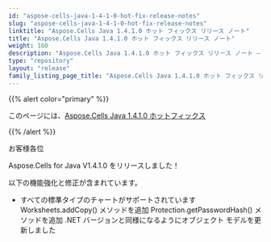 ```yaml
---
id: "aspose-cells-java-1-4-1-0-hot-fix-release-notes"
slug: "aspose-cells-java-1-4-1-0-hot-fix-release-notes"
linktitle: "Aspose.Cells Java 1.4.1.0 ホット フィックス リリース ノート"
title: "Aspose.Cells Java 1.4.1.0 ホット フィックス リリース ノート"
weight: 160
description: "Aspose.Cells Java 1.4.1.0 ホット フィックス リリース ノート – the latest updates and fixes."
type: "repository"
layout: "release"
family_listing_page_title: "Aspose.Cells Java 1.4.1.0 ホット フィックス リリース ノート"
---
```

{{% alert color="primary" %}} 

このページには、[Aspose.Cells Java 1.4.1.0 ホットフィックス](https://releases.aspose.com/cells/java/new-releases/aspose.cells-java-1.4.1.0-hot-fix/)

{{% /alert %}} 

お客様各位

Aspose.Cells for Java V1.4.1.0 をリリースしました！

以下の機能強化と修正が含まれています。

- すべての標準タイプのチャートがサポートされています
Worksheets.addCopy() メソッドを追加
Protection.getPasswordHash() メソッドを追加
.NET バージョンと同様になるようにオブジェクト モデルを更新しました

